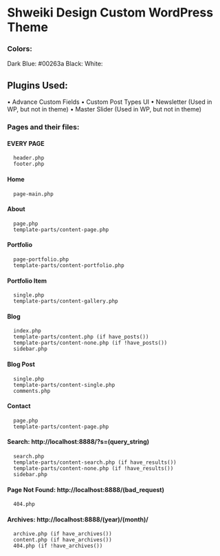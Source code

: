 # Shweiki Design Custom WordPress Theme

### Colors:
  Dark Blue: #00263a
  Black:
  White:

## Plugins Used:
  • Advance Custom Fields
  • Custom Post Types UI
  • Newsletter (Used in WP, but not in theme)
  • Master Slider (Used in WP, but not in theme)

### Pages and their files:

#### EVERY PAGE
```
  header.php
  footer.php
```

#### Home
```
  page-main.php
```


#### About
```
  page.php
  template-parts/content-page.php
```


#### Portfolio
```
  page-portfolio.php
  template-parts/content-portfolio.php
```


#### Portfolio Item
```
  single.php
  template-parts/content-gallery.php
```


#### Blog
```
  index.php
  template-parts/content.php (if have_posts())
  template-parts/content-none.php (if !have_posts())
  sidebar.php
```


#### Blog Post
```
  single.php
  template-parts/content-single.php
  comments.php
```


#### Contact
```
  page.php
  template-parts/content-page.php
```


#### Search: http://localhost:8888/?s=(query_string)
```
  search.php
  template-parts/content-search.php (if have_results())
  template-parts/content-none.php (if !have_results())
  sidebar.php
```


#### Page Not Found: http://localhost:8888/(bad_request)
```
  404.php
```


#### Archives: http://localhost:8888/(year)/(month)/
```
  archive.php (if have_archives())
  content.php (if have_archives())
  404.php (if !have_archives())
```
